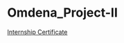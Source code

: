 # Omdena_Project-II

[Internship Certificate](https://github.com/bhushanMahajan460/Omdena_Project-II/files/12572847/44349024687790_Omdena.pdf)
